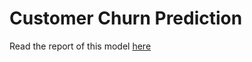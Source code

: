 # Customer Churn Prediction
Read the report of this model [here](https://drive.google.com/file/d/1MkfVzr38SN0dlqGv4W3kEgI_5c0vjaJe/view?usp=sharing)
